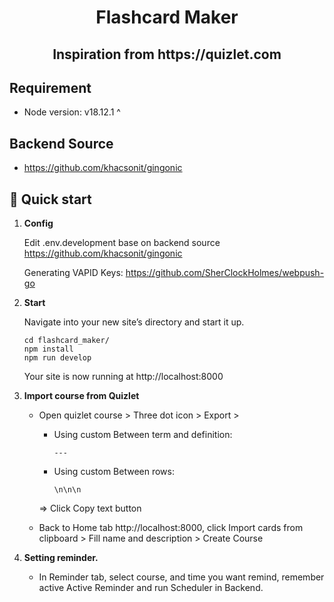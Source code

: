 <h1 align="center">
  Flashcard Maker
</h1>

<h2 align="center">
  Inspiration from https://quizlet.com
</h2>

## Requirement

  - Node version: v18.12.1 ^

## Backend Source

  - https://github.com/khacsonit/gingonic

## 🚀 Quick start

1.  **Config**

    Edit .env.development base on backend source https://github.com/khacsonit/gingonic
    
    Generating VAPID Keys: https://github.com/SherClockHolmes/webpush-go
    
2.  **Start**

    Navigate into your new site’s directory and start it up.
    
 
    ```shell
    cd flashcard_maker/
    npm install
    npm run develop
    ```
    
    Your site is now running at http://localhost:8000
    
3.  **Import course from Quizlet**
   
    - Open quizlet course > Three dot icon > Export > 
      + Using custom Between term and definition: 
        ```shell
        ---
        ```
      + Using custom Between rows:
        ```shell
        \n\n\n
        ```
      => Click Copy text button

    - Back to Home tab http://localhost:8000, click Import cards from clipboard > Fill name and description > Create Course
    
4.  **Setting reminder.**
    - In Reminder tab, select course, and time you want remind, remember active Active Reminder and run Scheduler in Backend.
